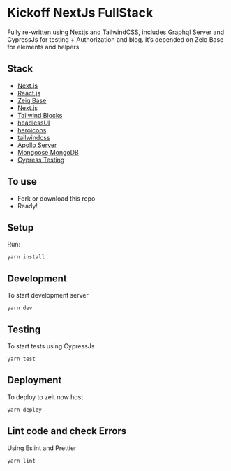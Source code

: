# Kickoff NextJs FullStack

Fully re-written using Nextjs and TailwindCSS, includes Graphql Server and CypressJs for testing + Authorization and blog.
It’s depended on Zeiq Base for elements and helpers

## Stack

- [Next.js](https://nextjs.org/)
- [React.js](https://facebook.github.io/react/)
- [Zeiq Base](https://github.com/zeiq-co/zeiq-base)
- [Next.js](https://nextjs.org/)
- [Tailwind Blocks](https://tailblocks.cc/)
- [headlessUI](https://headlessui.dev)
- [heroicons](https://heroicons.com)
- [tailwindcss](https://tailwindcss.com/)
- [Apollo Server](https://www.apollographql.com/)
- [Mongoose MongoDB](https://mongoosejs.com/)
- [Cypress Testing](https://www.cypress.io/)

## To use

- Fork or download this repo
- Ready!

## Setup

Run:

```
yarn install
```

## Development

To start development server

```
yarn dev
```

## Testing

To start tests using CypressJs

```
yarn test
```

## Deployment

To deploy to zeit now host

```
yarn deploy
```

## Lint code and check Errors

Using Eslint and Prettier

```
yarn lint
```
